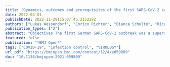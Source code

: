 ```yaml
---
title: "Dynamics, outcomes and prerequisites of the first SARS-CoV-2 superspreading event in Germany in February 2020: a cross-sectional epidemiological study"
date: 2022-04-01
publishDate: 2022-11-29T15:07:45.215229Z
authors: ["Lukas Wessendorf", "Enrico Richter", "Bianca Schulte", "Ricarda Maria Schmithausen", "Martin Exner", "Nils Lehmann", "Martin Coenen", "Christine Fuhrmann", "Angelika Kellings", "Anika Hüsing", "Karl-Heinz Jöckel", "Hendrik Streeck"]
publication_types: ["2"]
abstract: "Objectives The first German SARS-CoV-2 outbreak was a superspreading event in Gangelt, North Rhine-Westphalia, during indoor carnival festivities called ‘Kappensitzung’ (15 February 2020). We determined SARS-CoV-2 RT-PCR positivity rate, SARS-CoV-2-specific antibodies, and analysed the conditions and dynamics of superspreading, including ventilation, setting dimensions, distance from infected persons and behavioural patterns. Design In a cross-sectional epidemiological study (51 days postevent), participants were asked to give blood, pharyngeal swabs and complete self-administered questionnaires. Setting The SARS-CoV-2 superspreading event took place during festivities in the small community of Gangelt in February 2020. This 5-hour event included 450 people (6–79 years of age) in a building of 27 m × 13.20 m × 4.20 m. Participants Out of 450 event participants, 411 volunteered to participate in this study. Primary and secondary outcome measures Primary outcome: infection status (determined by IgG ELISA). Secondary outcome: symptoms (determined by questionnaire). Results Overall, 46% (n=186/404) of participants had been infected, and their spatial distribution was associated with proximity to the ventilation system (OR 1.39, 95% CI 0.86 to 2.25). Risk of infection was highly associated with age: children (OR 0.33, 95% CI 0.267 to 0.414) and young adults (age 18–25 years) had a lower risk of infection than older participants (average risk increase of 28% per 10 years). Behavioural differences were also risk associated including time spent outside (OR 0.55, (95% CI 0.33 to 0.91) or smoking (OR 0.32, 95% CI 0.124 to 0.81). Conclusions Our findings underline the importance of proper indoor ventilation for future events. Lower susceptibility of children/young adults indicates their limited involvement in superspreading."
featured: false
publication: "*BMJ Open*"
tags: ["COVID-19", "Infection control", "VIROLOGY"]
url_pdf: "https://bmjopen.bmj.com/content/12/4/e059809"
doi: "10.1136/bmjopen-2021-059809"
---
```


